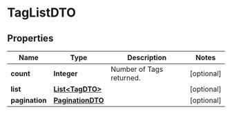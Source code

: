 
# TagListDTO

## Properties
Name | Type | Description | Notes
------------ | ------------- | ------------- | -------------
**count** | **Integer** | Number of Tags returned.  |  [optional]
**list** | [**List&lt;TagDTO&gt;**](TagDTO.md) |  |  [optional]
**pagination** | [**PaginationDTO**](PaginationDTO.md) |  |  [optional]



